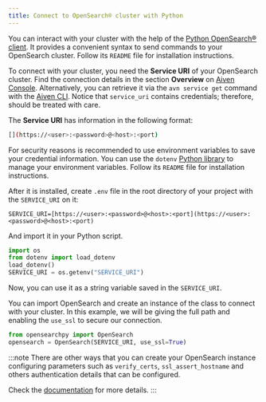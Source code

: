 ```yaml
---
title: Connect to OpenSearch® cluster with Python
---
```


You can interact with your cluster with the help of the [Python OpenSearch® client](https://github.com/opensearch-project/opensearch-py).
It provides a convenient syntax to send commands to your OpenSearch
cluster. Follow its `README` file for installation instructions.

To connect with your cluster, you need the **Service URI** of your
OpenSearch cluster. Find the connection details in the section
**Overview** on [Aiven Console](https://console.aiven.io).
Alternatively, you can retrieve it via the `avn service get` command
with the [Aiven CLI](/docs/tools/cli/service-cli#avn_service_get).
Notice that `service_uri` contains credentials; therefore, should be
treated with care.

The **Service URI** has information in the following format:

```bash
[](https://<user>:<password>@<host>:<port)
```

For security reasons is recommended to use environment variables to save
your credential information. You can use the `dotenv` [Python
library](https://pypi.org/project/python-dotenv/) to manage your
environment variables. Follow its `README` file for installation
instructions.

After it is installed, create `.env` file in the root directory
of your project with the `SERVICE_URI` on it:

```
SERVICE_URI=[https://<user>:<password>@<host>:<port](https://<user>:<password>@<host>:<port)
```

And import it in your Python script.

```python
import os
from dotenv import load_dotenv
load_dotenv()
SERVICE_URI = os.getenv("SERVICE_URI")
```

Now, you can use it as a string variable saved in the `SERVICE_URI`.

You can import OpenSearch and create an instance of the class to connect
with your cluster. In this example, we will be giving the full path and
enabling the `use_ssl` to secure our connection.

```python
from opensearchpy import OpenSearch
opensearch = OpenSearch(SERVICE_URI, use_ssl=True)
```

:::note
There are other ways that you can create your OpenSearch instance
configuring parameters such as `verify_certs`, `ssl_assert_hostname` and
others authentication details that can be configured.

Check
the [documentation](https://github.com/opensearch-project/opensearch-py) for
more details.
:::
